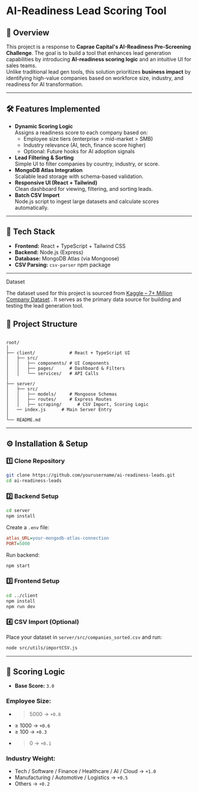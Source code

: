 
# AI-Readiness Lead Scoring Tool

## 📌 Overview
This project is a response to **Caprae Capital's AI-Readiness Pre-Screening Challenge**. The goal is to build a tool that enhances lead generation capabilities by introducing **AI-readiness scoring logic** and an intuitive UI for sales teams.  
Unlike traditional lead gen tools, this solution prioritizes **business impact** by identifying high-value companies based on workforce size, industry, and readiness for AI transformation.

---

## 🛠️ Features Implemented
- **Dynamic Scoring Logic**  
  Assigns a readiness score to each company based on:
  - Employee size tiers (enterprise > mid-market > SMB)
  - Industry relevance (AI, tech, finance score higher)
  - Optional: Future hooks for AI adoption signals
- **Lead Filtering & Sorting**  
  Simple UI to filter companies by country, industry, or score.
- **MongoDB Atlas Integration**  
  Scalable lead storage with schema-based validation.
- **Responsive UI (React + Tailwind)**  
  Clean dashboard for viewing, filtering, and sorting leads.
- **Batch CSV Import**  
  Node.js script to ingest large datasets and calculate scores automatically.

---

## 🚀 Tech Stack
- **Frontend:** React + TypeScript + Tailwind CSS
- **Backend:** Node.js (Express)
- **Database:** MongoDB Atlas (via Mongoose)
- **CSV Parsing:** `csv-parser` npm package

---

Dataset

The dataset used for this project is sourced from <a href="https://www.kaggle.com/datasets/peopledatalabssf/free-7-million-company-dataset">Kaggle – 7+ Million Company Dataset</a>
. It serves as the primary data source for building and testing the lead generation tool.

## 📂 Project Structure
```

root/
│
├── client/             # React + TypeScript UI
│   ├── src/
│   │   ├── components/ # UI Components
│   │   ├── pages/      # Dashboard & Filters
│   │   └── services/   # API Calls
│
├── server/
│   ├── src/
│   │   ├── models/     # Mongoose Schemas
│   │   ├── routes/     # Express Routes
│   │   ├── scraping/      # CSV Import, Scoring Logic
│   ── index.js      # Main Server Entry
│
└── README.md

````

---

## ⚙️ Installation & Setup

### 1️⃣ Clone Repository
```bash
git clone https://github.com/yourusername/ai-readiness-leads.git
cd ai-readiness-leads
````

### 2️⃣ Backend Setup

```bash
cd server
npm install
```

Create a `.env` file:

```ini
atlas_URL=your-mongodb-atlas-connection
PORT=5000
```

Run backend:

```bash
npm start
```

### 3️⃣ Frontend Setup

```bash
cd ../client
npm install
npm run dev
```

### 4️⃣ CSV Import (Optional)

Place your dataset in `server/src/companies_sorted.csv` and run:

```bash
node src/utils/importCSV.js
```

---

## 🧠 Scoring Logic

* **Base Score:** `3.0`

### Employee Size:

* > 5000 → `+0.8`
* ≥ 1000 → `+0.6`
* ≥ 100 → `+0.3`
* > 0 → `+0.1`

### Industry Weight:

* Tech / Software / Finance / Healthcare / AI / Cloud → `+1.0`
* Manufacturing / Automotive / Logistics → `+0.5`
* Others → `+0.2`

